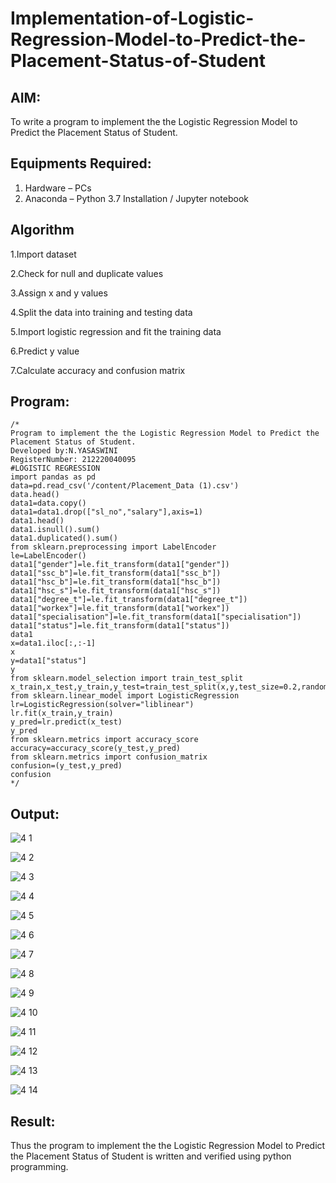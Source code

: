 # Implementation-of-Logistic-Regression-Model-to-Predict-the-Placement-Status-of-Student

## AIM:
To write a program to implement the the Logistic Regression Model to Predict the Placement Status of Student.

## Equipments Required:
1. Hardware – PCs
2. Anaconda – Python 3.7 Installation / Jupyter notebook

## Algorithm
1.Import dataset

2.Check for null and duplicate values

3.Assign x and y values

4.Split the data into training and testing data

5.Import logistic regression and fit the training data

6.Predict y value

7.Calculate accuracy and confusion matrix

## Program:
```
/*
Program to implement the the Logistic Regression Model to Predict the Placement Status of Student.
Developed by:N.YASASWINI
RegisterNumber: 212220040095
#LOGISTIC REGRESSION
import pandas as pd
data=pd.read_csv('/content/Placement_Data (1).csv')
data.head()
data1=data.copy()
data1=data1.drop(["sl_no","salary"],axis=1)
data1.head()
data1.isnull().sum()
data1.duplicated().sum()
from sklearn.preprocessing import LabelEncoder
le=LabelEncoder()
data1["gender"]=le.fit_transform(data1["gender"])
data1["ssc_b"]=le.fit_transform(data1["ssc_b"])
data1["hsc_b"]=le.fit_transform(data1["hsc_b"])
data1["hsc_s"]=le.fit_transform(data1["hsc_s"])
data1["degree_t"]=le.fit_transform(data1["degree_t"])
data1["workex"]=le.fit_transform(data1["workex"])
data1["specialisation"]=le.fit_transform(data1["specialisation"])
data1["status"]=le.fit_transform(data1["status"])
data1
x=data1.iloc[:,:-1]
x
y=data1["status"]
y
from sklearn.model_selection import train_test_split
x_train,x_test,y_train,y_test=train_test_split(x,y,test_size=0.2,random_state=0)
from sklearn.linear_model import LogisticRegression
lr=LogisticRegression(solver="liblinear")
lr.fit(x_train,y_train)
y_pred=lr.predict(x_test)
y_pred
from sklearn.metrics import accuracy_score
accuracy=accuracy_score(y_test,y_pred)
from sklearn.metrics import confusion_matrix
confusion=(y_test,y_pred)
confusion
*/
```

## Output:
![4 1](https://user-images.githubusercontent.com/114275126/204471978-1ed96931-1b7a-4e61-92f2-cc3996d72451.PNG)

![4 2](https://user-images.githubusercontent.com/114275126/204472038-3d17aa30-0d9a-4be2-b590-b7c840ba1d72.PNG)

![4 3](https://user-images.githubusercontent.com/114275126/204472134-b251be78-170c-4931-b813-7da093972e03.PNG)

![4 4](https://user-images.githubusercontent.com/114275126/204472191-99746d4b-3427-43b6-92e3-90d62b6841da.PNG)

![4 5](https://user-images.githubusercontent.com/114275126/204472270-b18a5e6d-0700-4bcb-b096-d1b24f5551bc.PNG)

![4 6](https://user-images.githubusercontent.com/114275126/204472326-9951bc24-52c7-4549-8904-27cb6b0a2a6e.PNG)

![4 7](https://user-images.githubusercontent.com/114275126/204472384-0572d90a-63cf-4762-903f-c766c083a77b.PNG)

![4 8](https://user-images.githubusercontent.com/114275126/204472427-1995b95e-a3f3-4dce-8c81-4fce3aadd6d1.PNG)

![4 9](https://user-images.githubusercontent.com/114275126/204472532-78e4ccd9-affe-4f09-9257-b138f44e4903.PNG)

![4 10](https://user-images.githubusercontent.com/114275126/204472580-2358891c-6b12-4705-a869-f92a271297ef.PNG)

![4 11](https://user-images.githubusercontent.com/114275126/204472639-debca8f3-bb3a-4606-86e1-02df5fae1e7a.PNG)

![4 12](https://user-images.githubusercontent.com/114275126/204472652-31c389d6-4773-42e8-986e-211d6e7d93ee.PNG)

![4 13](https://user-images.githubusercontent.com/114275126/204472762-2066942f-686e-476f-b9bc-2356435b82f0.PNG)

![4 14](https://user-images.githubusercontent.com/114275126/204473217-8eb4ff02-6a40-4b80-a9f5-22e71776c5e6.PNG)


## Result:
Thus the program to implement the the Logistic Regression Model to Predict the Placement Status of Student is written and verified using python programming.
